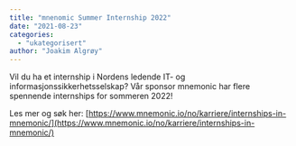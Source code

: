 ```yaml
---
title: "mnenomic Summer Internship 2022"
date: "2021-08-23"
categories: 
  - "ukategorisert"
author: "Joakim Algrøy"
---
```


Vil du ha et internship i Nordens ledende IT- og informasjonssikkerhetsselskap? Vår sponsor mnemonic har flere spennende internships for sommeren 2022!

Les mer og søk her: [https://www.mnemonic.io/no/karriere/internships-in-mnemonic/](https://www.mnemonic.io/no/karriere/internships-in-mnemonic/)
